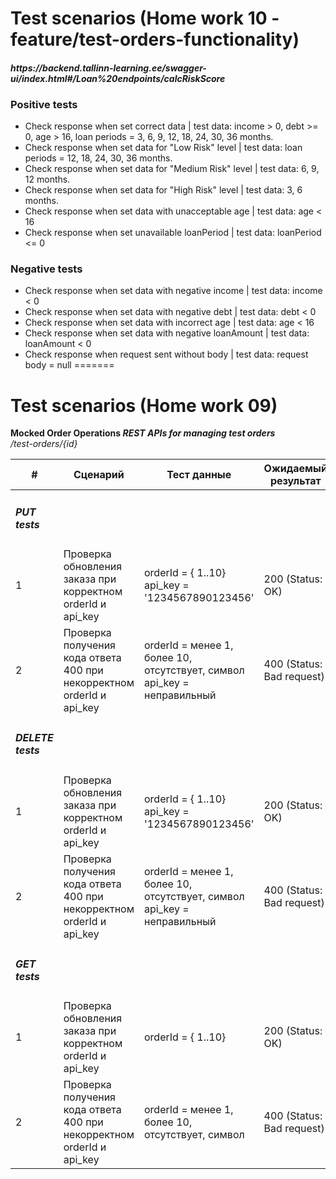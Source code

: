 # Test scenarios (Home work 10 - feature/test-orders-functionality)
<h4><i>https://backend.tallinn-learning.ee/swagger-ui/index.html#/Loan%20endpoints/calcRiskScore</i></h4>

### Positive tests
- Check response when set correct data |
  test data:  income > 0, debt >= 0, age > 16, loan periods = 3, 6, 9, 12, 18, 24, 30, 36 months.
- Check response when set data for "Low Risk" level |
  test data: loan periods = 12, 18, 24, 30, 36 months.
- Check response when set data for "Medium Risk" level |
  test data: 6, 9, 12 months.
- Check response when set data for "High Risk" level |
  test data: 3, 6 months.
- Check response when set data with unacceptable age |
  test data: age < 16
- Check response when set unavailable loanPeriod |
  test data: loanPeriod <= 0
### Negative tests
- Check response when set data with negative income |
  test data: income < 0
- Check response when set data with negative debt |
  test data: debt < 0
- Check response when set data with incorrect age |
    test data: age < 16 
- Check response when set data with negative loanAmount |
    test data: loanAmount < 0
- Check response when request sent without body |
    test data: request body = null
=======
<!---
<b>Mocked Order Operations <i> REST APIs for managing test orders</i></b></br>
<i>/test-orders/{id}</i></br>
<table>
          <tr>
            <th>PUT tests</th>
            <th>&nbsp;</th>
            <th>&nbsp;</th>
            <th>&nbsp;</th>
          </tr>
          <tr>
            <th>#</th>
            <th>Сценарий</th>
            <th>Тест данные</th>
            <th>Ожидаемый результат</th>
          </tr>
          <tr>
            <td>1</td>
            <td>Проверка обновления заказа при корректном orderId и api_key</td>
            <td>orderId = { 1..10}<br> api_key = '1234567890123456'</td>
            <td>200 (Status: OK)</td>
          </tr>
          <tr>
            <td>2</td>
            <td>Проверка получения кода ответа 400 при </br> некорректном orderId и api_key</td>
            <td>orderId = менее 1, более 10, отсутствует, символ </br> api_key = неправильный</td>
            <td>400 (Status: Bad request)</td>
          </tr>
          <tr>
            <th>DELETE tests</th>
            <th>&nbsp;</th>
            <th>&nbsp;</th>
            <th>&nbsp;</th>
          </tr>
          <tr class="row5">
            <td>1</td>
            <td>Проверка обновления заказа при корректном orderId и api_key</td>
            <td>orderId = { 1..10}<br> api_key = '1234567890123456'</td>
            <td>200 (Status: OK)</td>
          </tr>
          <tr>
            <td>2</td>
            <td>Проверка получения кода ответа 400 при<br> некорректном orderId и api_key</td>
            <td>orderId = менее 1, более 10, отсутствует, символ<br> api_key = неправильный</td>
            <td>400 (Status: Bad request)</td>
          </tr>
          <tr>
            <th>GET tests</th>
            <th>&nbsp;</th>
            <th>&nbsp;</th>
            <th>&nbsp;</th>
          </tr>
          <tr>
            <td>1</td>
            <td>Проверка получения данных заказа при корректном orderId</td>
            <td>orderId = { 1..10}</td>
            <td>200 (Status: OK)</td>
          </tr>
          <tr>
            <td>2</td>
            <td>Проверка получения кода ответа 400 при<br> некорректном orderId</td>
            <td>orderId = менее 1, более 10, отсутствует, символ</td>
            <td>400 (Status: Bad request)</td>
          </tr>
        </tbody>
    </table>
!--->

# Test scenarios (Home work 09)
<b>Mocked Order Operations <i> REST APIs for managing test orders</i></b></br>
<i>/test-orders/{id}</i></br>

|#| Сценарий | Тест данные | Ожидаемый результат |
|---|---|---|---|
|<h4><i>PUT tests</i></h4>||||
|1| Проверка обновления заказа при корректном orderId и api_key | orderId = { 1..10} </br>  api_key = '1234567890123456' | 200 (Status: OK) |
|2| Проверка получения кода ответа 400 при некорректном orderId и api_key | orderId = менее 1, более 10, отсутствует, символ </br> api_key = неправильный | 400 (Status: Bad request) |
|<h4><i>DELETE tests</i></h4>||||
|1| Проверка обновления заказа при корректном orderId и api_key | orderId = { 1..10} </br>  api_key = '1234567890123456' | 200 (Status: OK) |
|2| Проверка получения кода ответа 400 при некорректном orderId и api_key | orderId = менее 1, более 10, отсутствует, символ </br> api_key = неправильный | 400 (Status: Bad request) |
|<h4><i>GET tests</i></h4>||||
|1| Проверка обновления заказа при корректном orderId и api_key | orderId = { 1..10} | 200 (Status: OK) |
|2| Проверка получения кода ответа 400 при некорректном orderId и api_key | orderId = менее 1, более 10, отсутствует, символ | 400 (Status: Bad request) |

